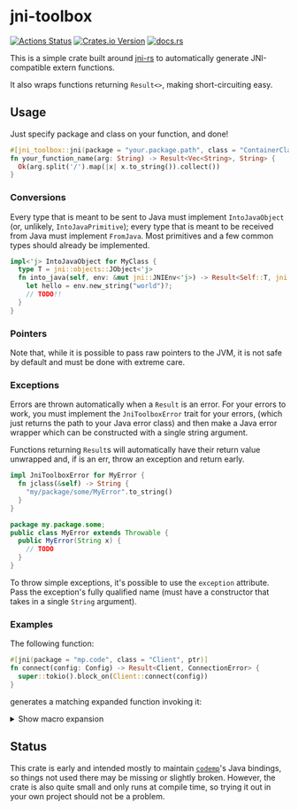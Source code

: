 # jni-toolbox
[![Actions Status](https://github.com/hexedtech/jni-toolbox/actions/workflows/test.yml/badge.svg)](https://github.com/hexedtech/jni-toolbox/actions)
[![Crates.io Version](https://img.shields.io/crates/v/jni-toolbox)](https://crates.io/crates/jni-toolbox)
[![docs.rs](https://img.shields.io/docsrs/jni-toolbox)](https://docs.rs/jni-toolbox)

This is a simple crate built around [jni-rs](https://github.com/jni-rs/jni-rs) to automatically generate JNI-compatible extern functions.

It also wraps functions returning `Result<>`, making short-circuiting easy.

## Usage
Just specify package and class on your function, and done!

```rust
#[jni_toolbox::jni(package = "your.package.path", class = "ContainerClass")]
fn your_function_name(arg: String) -> Result<Vec<String>, String> {
  Ok(arg.split('/').map(|x| x.to_string()).collect())
}
```

### Conversions
Every type that is meant to be sent to Java must implement `IntoJavaObject` (or, unlikely, `IntoJavaPrimitive`); every type that is meant to be
received from Java must implement `FromJava`. Most primitives and a few common types should already be implemented.

```rust
impl<'j> IntoJavaObject for MyClass {
  type T = jni::objects::JObject<'j>
  fn into_java(self, env: &mut jni::JNIEnv<'j>) -> Result<Self::T, jni::errors::Error> {
    let hello = env.new_string("world")?;
    // TODO!!
  }
}
```

### Pointers
Note that, while it is possible to pass raw pointers to the JVM, it is not safe by default and must be done with extreme care.

### Exceptions
Errors are thrown automatically when a `Result` is an error. For your errors to work, you must implement the `JniToolboxError` trait for your errors,
(which just returns the path to your Java error class) and then make a Java error wrapper which can be constructed with a single string argument.

Functions returning `Result`s will automatically have their return value unwrapped and, if is an err, throw an exception and return early.

```rust
impl JniToolboxError for MyError {
  fn jclass(&self) -> String {
    "my/package/some/MyError".to_string()
  }
}
```

```java
package my.package.some;
public class MyError extends Throwable {
  public MyError(String x) {
    // TODO
  }
}
```

To throw simple exceptions, it's possible to use the `exception` attribute. Pass the exception's fully qualified name (must have a constructor
that takes in a single `String` argument).

### Examples
The following function:
```rust
#[jni(package = "mp.code", class = "Client", ptr)]
fn connect(config: Config) -> Result<Client, ConnectionError> {
  super::tokio().block_on(Client::connect(config))
}
```

generates a matching expanded function invoking it:

<details><summary>Show macro expansion</summary>

```rust
#[doc = " Connect using the given credentials to the default server, and return a [Client] to interact with it."]
fn connect(config: Config) -> Result<Client, ConnectionError> {
  super::tokio().block_on(Client::connect(config))
}
#[no_mangle]
#[allow(unused_unit)]
pub extern "system" fn Java_mp_code_Client_connect<'local>(
  mut env: jni::JNIEnv<'local>,
  _class: jni::objects::JClass<'local>,
  config: <Config as jni_toolbox::FromJava<'local>>::From,
) -> <Client as jni_toolbox::IntoJava<'local>>::Ret {
  use jni_toolbox::{FromJava, IntoJava, JniToolboxError};
  let config_new = match jni_toolbox::from_java_static::<Config>(&mut env, config) {
    Ok(x) => x,
    Err(e) => {
      let _ = env.throw_new(
        "java/lang/RuntimeException",
        $crate::__export::must_use({
          let res = $crate::fmt::format($crate::__export::format_args!("{e:?}"));
          res
        }),
      );
      return std::ptr::null_mut();
    }
  };
  let mut env_copy = unsafe { env.unsafe_clone() };
  let result = connect(config_new);
  let ret = match result {
    Ok(x) => x,
    Err(e) => match env_copy.find_class(e.jclass()) {
      Err(e) => {
        $crate::panicking::panic_fmt($crate::const_format_args!(
          "error throwing Java exception -- failed resolving error class: {e}"
        ));
      }
      Ok(class) => match env_copy.new_string($crate::__export::must_use({
        let res = $crate::fmt::format($crate::__export::format_args!("{e:?}"));
        res
      })) {
        Err(e) => {
          $crate::panicking::panic_fmt($crate::const_format_args!(
            "error throwing Java exception --  failed creating error string: {e}"
          ));
        }
        Ok(msg) => match env_copy.new_object(
          class,
          "(Ljava/lang/String;)V",
          &[jni::objects::JValueGen::Object(&msg)],
        ) {
          Err(e) => {
            $crate::panicking::panic_fmt($crate::const_format_args!(
              "error throwing Java exception -- failed creating object: {e}"
            ));
          }
          Ok(obj) => match env_copy.throw(jni::objects::JThrowable::from(obj)) {
            Err(e) => {
              $crate::panicking::panic_fmt($crate::const_format_args!(
                "error throwing Java exception -- failed throwing: {e}"
              ));
            }
            Ok(_) => return std::ptr::null_mut(),
          },
        },
      },
    },
  };
  match ret.into_java(&mut env_copy) {
    Ok(fin) => fin,
    Err(e) => {
      let _ = env_copy.throw_new(
        "java/lang/RuntimeException",
        $crate::__export::must_use({
          let res = $crate::fmt::format($crate::__export::format_args!("{e:?}"));
          res
        }),
      );
      std::ptr::null_mut()
    }
  }
}
```
</details>


## Status
This crate is early and intended mostly to maintain [`codemp`](https://github.com/hexedtech/codemp)'s Java bindings, so things not used
there may be missing or slightly broken. However, the crate is also quite small and only runs at compile time, so trying it out in your
own project should not be a problem.
